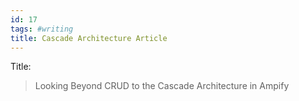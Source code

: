 ```yaml
---
id: 17
tags: #writing
title: Cascade Architecture Article
---
```


Title:

> Looking Beyond CRUD to the Cascade Architecture in Ampify